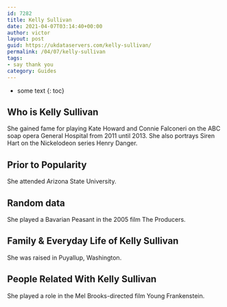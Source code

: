 ```yaml
---
id: 7282
title: Kelly Sullivan
date: 2021-04-07T03:14:40+00:00
author: victor
layout: post
guid: https://ukdataservers.com/kelly-sullivan/
permalink: /04/07/kelly-sullivan
tags:
- say thank you
category: Guides
---
```


* some text
{: toc}


## Who is Kelly Sullivan



She gained fame for playing Kate Howard and Connie Falconeri on the ABC soap opera General Hospital from 2011 until 2013. She also portrays Siren Hart on the Nickelodeon series Henry Danger.

                
                
                
## Prior to Popularity



She attended Arizona State University.

                
                
                
## Random data



She played a Bavarian Peasant in the 2005 film The Producers. 

                
                
                
## Family & Everyday Life of Kelly Sullivan



She was raised in Puyallup, Washington.

                
                
                
## People Related With Kelly Sullivan



She played a role in the Mel Brooks-directed film Young Frankenstein.

                
              
            
          
          
          
